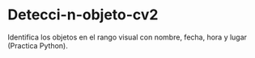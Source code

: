 # Detecci-n-objeto-cv2
Identifica los objetos en el rango visual con nombre, fecha, hora y lugar (Practica Python).
